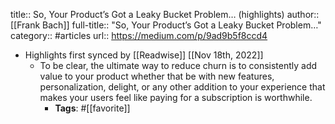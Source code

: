title:: So, Your Product’s Got a Leaky Bucket Problem… (highlights)
author:: [[Frank Bach]]
full-title:: "So, Your Product’s Got a Leaky Bucket Problem…"
category:: #articles
url:: https://medium.com/p/9ad9b5f8ccd4

- Highlights first synced by [[Readwise]] [[Nov 18th, 2022]]
	- To be clear, the ultimate way to reduce churn is to consistently add value to your product whether that be with new features, personalization, delight, or any other addition to your experience that makes your users feel like paying for a subscription is worthwhile.
		- **Tags**: #[[favorite]]
